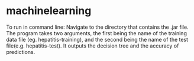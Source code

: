 # machinelearning
To run in command line:
Navigate to the directory that contains the .jar file.
The program takes two arguments, the first being the name of the training data file (eg. hepatitis-training), and the second being the name of the test file(e.g. hepatitis-test). It outputs the decision tree and the accuracy of predictions.
